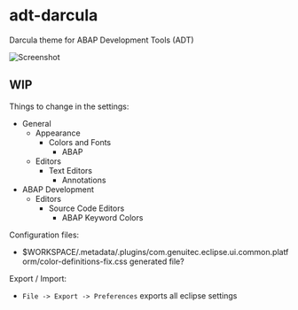 # adt-darcula
Darcula theme for ABAP Development Tools (ADT)

![Screenshot](https://blogs.sap.com/wp-content/uploads/2017/07/oxygen.png)

## WIP
Things to change in the settings:
- General
  - Appearance
    - Colors and Fonts
      - ABAP
  - Editors
    - Text Editors
      - Annotations
- ABAP Development
  - Editors
    - Source Code Editors
      - ABAP Keyword Colors

Configuration files:
- $WORKSPACE/.metadata/.plugins/com.genuitec.eclipse.ui.common.platform/color-definitions-fix.css generated file?

Export / Import:
- `File -> Export -> Preferences` exports all eclipse settings
